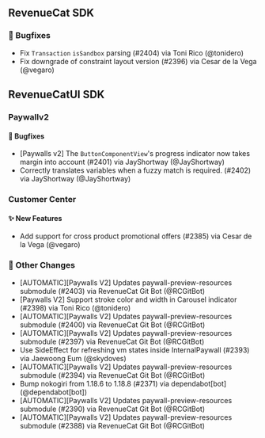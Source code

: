 ## RevenueCat SDK
### 🐞 Bugfixes
* Fix `Transaction` `isSandbox` parsing (#2404) via Toni Rico (@tonidero)
* Fix downgrade of constraint layout version (#2396) via Cesar de la Vega (@vegaro)

## RevenueCatUI SDK
### Paywallv2
#### 🐞 Bugfixes
* [Paywalls v2] The `ButtonComponentView`'s progress indicator now takes margin into account (#2401) via JayShortway (@JayShortway)
* Correctly translates variables when a fuzzy match is required. (#2402) via JayShortway (@JayShortway)
### Customer Center
#### ✨ New Features
* Add support for cross product promotional offers (#2385) via Cesar de la Vega (@vegaro)

### 🔄 Other Changes
* [AUTOMATIC][Paywalls V2] Updates paywall-preview-resources submodule (#2403) via RevenueCat Git Bot (@RCGitBot)
* [Paywalls V2] Support stroke color and width in Carousel indicator (#2398) via Toni Rico (@tonidero)
* [AUTOMATIC][Paywalls V2] Updates paywall-preview-resources submodule (#2400) via RevenueCat Git Bot (@RCGitBot)
* [AUTOMATIC][Paywalls V2] Updates paywall-preview-resources submodule (#2397) via RevenueCat Git Bot (@RCGitBot)
* Use SideEffect for refreshing vm states inside InternalPaywall (#2393) via Jaewoong Eum (@skydoves)
* [AUTOMATIC][Paywalls V2] Updates paywall-preview-resources submodule (#2394) via RevenueCat Git Bot (@RCGitBot)
* Bump nokogiri from 1.18.6 to 1.18.8 (#2371) via dependabot[bot] (@dependabot[bot])
* [AUTOMATIC][Paywalls V2] Updates paywall-preview-resources submodule (#2390) via RevenueCat Git Bot (@RCGitBot)
* [AUTOMATIC][Paywalls V2] Updates paywall-preview-resources submodule (#2388) via RevenueCat Git Bot (@RCGitBot)
